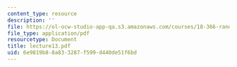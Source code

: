 ```yaml
---
content_type: resource
description: ''
file: https://ol-ocw-studio-app-qa.s3.amazonaws.com/courses/18-366-random-walks-and-diffusion-fall-2006/6e9819b88a833287f599d440de51f6bd_lecture13.pdf
file_type: application/pdf
resourcetype: Document
title: lecture13.pdf
uid: 6e9819b8-8a83-3287-f599-d440de51f6bd
---
```

